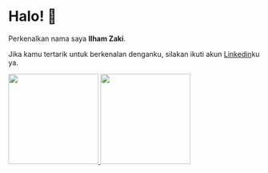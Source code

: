 # Halo! 👋

Perkenalkan nama saya **Ilham Zaki**.

Jika kamu tertarik untuk berkenalan denganku, silakan ikuti akun [Linkedin](https://www.linkedin.com/in/ilham-zaki-0835a8171/)ku ya.

<p align="left">
<a href="https://github.com/ilhamzaki">
  <img height="180em" src="https://github-readme-stats-eight-theta.vercel.app/api?username=ilhamzaki&show_icons=true&theme=algolia&include_all_commits=true&count_private=true"/>
  <img height="180em" src="https://github-readme-stats-eight-theta.vercel.app/api/top-langs/?username=ilhamzaki&layout=compact&langs_count=8&theme=algolia"/>
</a>
</p>




